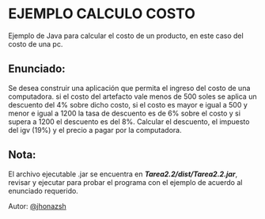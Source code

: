 EJEMPLO CALCULO COSTO
=====================
Ejemplo de Java para calcular el costo de un producto, en este caso del costo de una pc.

Enunciado:
----------
Se desea construir una aplicación que permita el ingreso del costo de una computadora. si el costo del artefacto vale menos de 500 soles se aplica un descuento del 4% sobre dicho costo, si el costo es mayor e igual a 500 y menor e igual a 1200 la tasa de descuento es de 6% sobre el costo y si supera a 1200 el descuento es del 8%. Calcular el descuento, el impuesto del  igv  (19%)  y  el  precio  a  pagar  por  la  computadora.

Nota:
-----
El archivo ejecutable .jar se encuentra en ***Tarea2.2/dist/Tarea2.2.jar***, revisar y ejecutar para probar el programa con el ejemplo de acuerdo al enunciado requerido.

Autor: [@jhonazsh](https://github.com/jhonazsh17)

